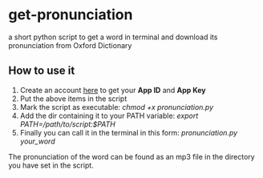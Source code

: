 # get-pronunciation
a short python script to get a word in terminal and download its pronunciation from Oxford Dictionary

## How to use it
1. Create an account [here](https://developer.oxforddictionaries.com/) to get your **App ID** and **App Key**
2. Put the above items in the script
3. Mark the script as executable:
  *chmod +x pronunciation.py*
4. Add the dir containing it to your PATH variable:
  *export PATH=/path/to/script:$PATH*
5. Finally you can call it in the terminal in this form:  *pronunciation.py your_word*

The pronunciation of the word can be found as an mp3 file in the directory you have set in the script.
